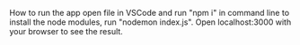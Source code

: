 How to run the app open file in VSCode and run "npm i" in command line to install the node modules, run "nodemon index.js".
Open localhost:3000 with your browser to see the result.
